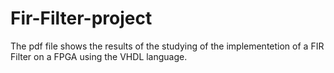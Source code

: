 # Fir-Filter-project
The pdf file shows the results of the studying of the implementetion of a FIR Filter on a FPGA using the VHDL language.
